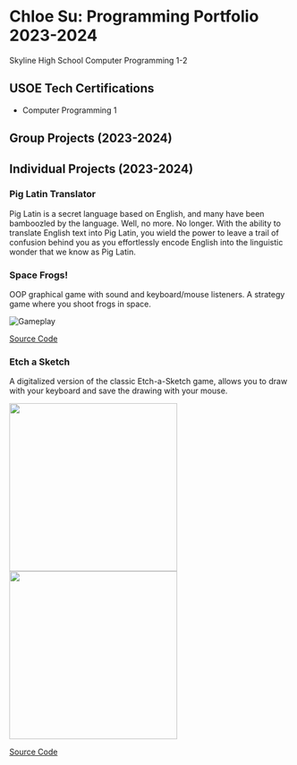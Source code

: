 # Chloe Su: Programming Portfolio 2023-2024
Skyline High School Computer Programming 1-2


## USOE Tech Certifications
* Computer Programming 1


## Group Projects (2023-2024)


## Individual Projects (2023-2024)

### Pig Latin Translator
Pig Latin is a secret language based on English, and many have been bamboozled  by the language. Well, no more. No longer. With the ability to translate English text into Pig Latin, you wield the power to leave a trail of confusion behind you as you effortlessly encode English into the linguistic wonder that we know as Pig Latin.


### Space Frogs!
OOP graphical game with sound and keyboard/mouse listeners. A  strategy game where you shoot frogs in space.

![Gameplay](https://github.com/akiaxin/programming/blob/main/images/SF1.png)

[Source Code](https://github.com/akiaxin/programming/blob/main/src/SpaceFrogs.zip)


### Etch a Sketch
A digitalized version of the classic Etch-a-Sketch game, allows you to draw with your keyboard and save the drawing with your mouse.

<img src="https://github.com/akiaxin/programming/blob/main/images/EAS1.png" width="300"> <img src="https://github.com/akiaxin/programming/blob/main/images/EAS2.png" width="300">

[Source Code](https://github.com/akiaxin/programming/blob/main/src/EtchASketch.zip)
